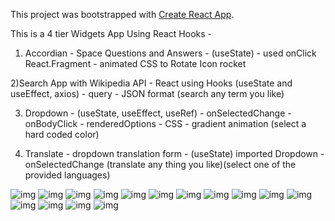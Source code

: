 This project was bootstrapped with [Create React App](https://github.com/facebook/create-react-app).

This is a 4 tier Widgets App Using React Hooks -

1) Accordian - Space Questions and Answers - (useState) - used onClick  React.Fragment - animated CSS to Rotate Icon rocket

2)Search App with Wikipedia API - React using Hooks (useState and useEffect, axios) - query - JSON format (search any term you like)

3) Dropdown - (useState, useEffect, useRef)  - onSelectedChange -  onBodyClick - renderedOptions - CSS - gradient animation (select a hard coded color)

4) Translate - dropdown translation form - (useState) imported Dropdown - onSelectedChange (translate any thing you like)(select one of the provided languages)



![img](https://imgur.com/Z6Oe0Jy.png)
![img](https://imgur.com/I7AKO4T.png)
![img](https://imgur.com/6e934DI.png)
![img](https://imgur.com/pNuYmU4.png)
![img](https://imgur.com/Dim7Eoh.png)
![img](https://imgur.com/ZglZ159.png)
![img](https://imgur.com/mcPegK9.png)
![img](https://imgur.com/pSAwSQK.png)
![img](https://imgur.com/ITosfRK.png)
![img](https://imgur.com/3vitc61.png)
![img](https://imgur.com/2sib4Qg.png)
![img](https://imgur.com/v3JHCGq.png)
![img](https://imgur.com/9OfBUbC.png)
![img](https://imgur.com/eHjjAW7.png)
![img](https://imgur.com/dYYEmQW.png)
